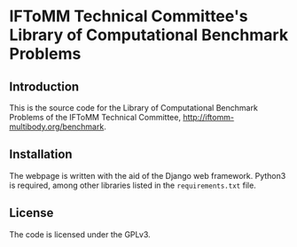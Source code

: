 IFToMM Technical Committee's Library of Computational Benchmark Problems
========================================================================

Introduction
------------

This is the source code for the Library of Computational Benchmark
Problems of the IFToMM Technical Committee,
<http://iftomm-multibody.org/benchmark>.

Installation
------------

The webpage is written with the aid of the Django web framework. Python3
is required, among other libraries listed in the `requirements.txt`
file.

License
-------

The code is licensed under the GPLv3.
